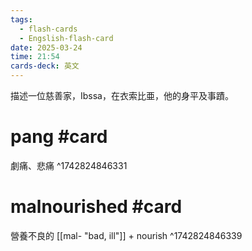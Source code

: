 ```yaml
---
tags:
  - flash-cards
  - Engslish-flash-card
date: 2025-03-24
time: 21:54
cards-deck: 英文
---
```

描述一位慈善家，Ibssa，在衣索比亜，他的身平及事蹟。

# pang #card 
劇痛、悲痛
^1742824846331

# malnourished #card 
營養不良的
[[mal-  "bad, ill"]] + nourish
^1742824846339
